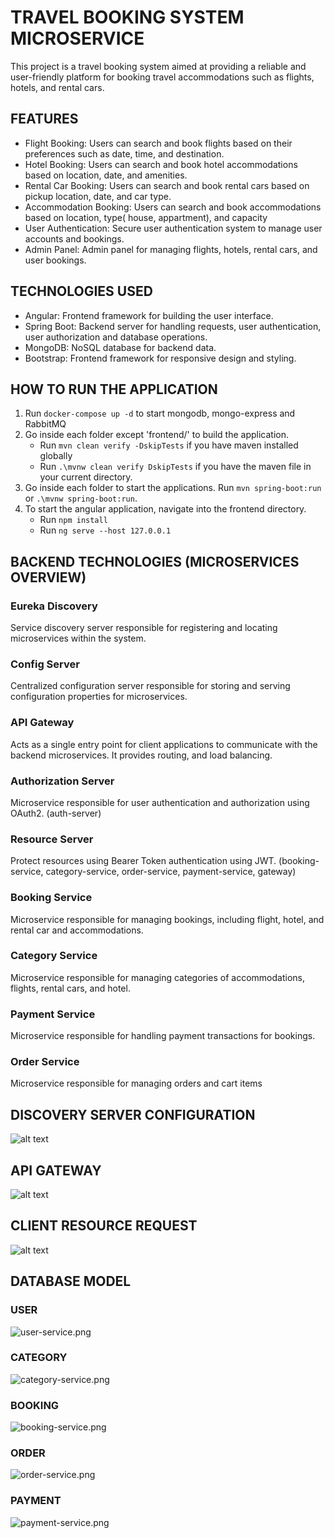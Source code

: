 # TRAVEL BOOKING SYSTEM MICROSERVICE
This project is a travel booking system aimed at providing a reliable and user-friendly platform for booking travel accommodations such as flights, hotels, and rental cars.

## FEATURES
- Flight Booking: Users can search and book flights based on their preferences such as date, time, and destination.
- Hotel Booking: Users can search and book hotel accommodations based on location, date, and amenities.
- Rental Car Booking: Users can search and book rental cars based on pickup location, date, and car type.
- Accommodation Booking: Users can search and book accommodations based on location, type( house, appartment), and capacity
- User Authentication: Secure user authentication system to manage user accounts and bookings.
- Admin Panel: Admin panel for managing flights, hotels, rental cars, and user bookings.

## TECHNOLOGIES USED
- Angular: Frontend framework for building the user interface.
- Spring Boot: Backend server for handling requests, user authentication, user authorization and database operations.
- MongoDB: NoSQL database for backend data.
- Bootstrap: Frontend framework for responsive design and styling.

## HOW TO RUN THE APPLICATION
1. Run ```docker-compose up -d``` to start mongodb, mongo-express and RabbitMQ
2. Go inside each folder except 'frontend/' to build the application.
   - Run ```mvn clean verify -DskipTests``` if you have maven installed globally
   - Run ```.\mvnw clean verify DskipTests``` if you have the maven file in your current directory.
3. Go inside each folder to start the applications. Run ```mvn spring-boot:run``` or ```.\mvnw spring-boot:run```.
4. To start the angular application, navigate into the frontend directory.
   - Run ```npm install```
   - Run ```ng serve --host 127.0.0.1```

## BACKEND TECHNOLOGIES (MICROSERVICES OVERVIEW)

### Eureka Discovery
Service discovery server responsible for registering and locating microservices within the system.

### Config Server
Centralized configuration server responsible for storing and serving configuration properties for microservices.

### API Gateway
Acts as a single entry point for client applications to communicate with the backend microservices. It provides routing, and load balancing.

### Authorization Server
Microservice responsible for user authentication and authorization using OAuth2. (auth-server)

### Resource Server
Protect resources using Bearer Token authentication using JWT. (booking-service, category-service, order-service, payment-service, gateway)

### Booking Service
Microservice responsible for managing bookings, including flight, hotel, and rental car and accommodations.

### Category Service
Microservice responsible for managing categories of accommodations, flights, rental cars, and hotel.

### Payment Service
Microservice responsible for handling payment transactions for bookings.

### Order Service
Microservice responsible for managing orders and cart items

## DISCOVERY SERVER CONFIGURATION
![alt text](assets/discovery_server_configuration.png)

## API GATEWAY
![alt text](assets/apigateway.png)

## CLIENT RESOURCE REQUEST
![alt text](assets/client_resource_request.png)

## DATABASE MODEL

### USER
![user-service.png](assets/user-service.png)

### CATEGORY
![category-service.png](assets/category-service.png)

### BOOKING
![booking-service.png](assets/booking-service.png)

### ORDER
![order-service.png](assets/order-service.png)

### PAYMENT
![payment-service.png](assets/payment-service.png)